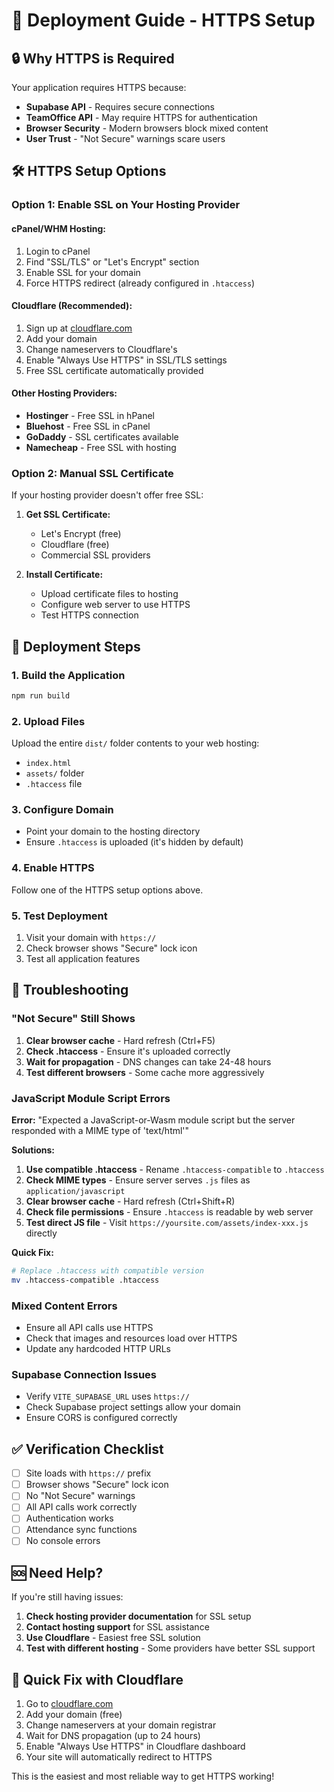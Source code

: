# 🚀 Deployment Guide - HTTPS Setup

## 🔒 Why HTTPS is Required

Your application requires HTTPS because:
- **Supabase API** - Requires secure connections
- **TeamOffice API** - May require HTTPS for authentication
- **Browser Security** - Modern browsers block mixed content
- **User Trust** - "Not Secure" warnings scare users

## 🛠️ HTTPS Setup Options

### Option 1: Enable SSL on Your Hosting Provider

#### **cPanel/WHM Hosting:**
1. Login to cPanel
2. Find "SSL/TLS" or "Let's Encrypt" section
3. Enable SSL for your domain
4. Force HTTPS redirect (already configured in `.htaccess`)

#### **Cloudflare (Recommended):**
1. Sign up at [cloudflare.com](https://cloudflare.com)
2. Add your domain
3. Change nameservers to Cloudflare's
4. Enable "Always Use HTTPS" in SSL/TLS settings
5. Free SSL certificate automatically provided

#### **Other Hosting Providers:**
- **Hostinger** - Free SSL in hPanel
- **Bluehost** - Free SSL in cPanel
- **GoDaddy** - SSL certificates available
- **Namecheap** - Free SSL with hosting

### Option 2: Manual SSL Certificate

If your hosting provider doesn't offer free SSL:

1. **Get SSL Certificate:**
   - Let's Encrypt (free)
   - Cloudflare (free)
   - Commercial SSL providers

2. **Install Certificate:**
   - Upload certificate files to hosting
   - Configure web server to use HTTPS
   - Test HTTPS connection

## 📁 Deployment Steps

### 1. Build the Application
```bash
npm run build
```

### 2. Upload Files
Upload the entire `dist/` folder contents to your web hosting:
- `index.html`
- `assets/` folder
- `.htaccess` file

### 3. Configure Domain
- Point your domain to the hosting directory
- Ensure `.htaccess` is uploaded (it's hidden by default)

### 4. Enable HTTPS
Follow one of the HTTPS setup options above.

### 5. Test Deployment
1. Visit your domain with `https://`
2. Check browser shows "Secure" lock icon
3. Test all application features

## 🔧 Troubleshooting

### "Not Secure" Still Shows
1. **Clear browser cache** - Hard refresh (Ctrl+F5)
2. **Check .htaccess** - Ensure it's uploaded correctly
3. **Wait for propagation** - DNS changes can take 24-48 hours
4. **Test different browsers** - Some cache more aggressively

### JavaScript Module Script Errors
**Error:** "Expected a JavaScript-or-Wasm module script but the server responded with a MIME type of 'text/html'"

**Solutions:**
1. **Use compatible .htaccess** - Rename `.htaccess-compatible` to `.htaccess`
2. **Check MIME types** - Ensure server serves `.js` files as `application/javascript`
3. **Clear browser cache** - Hard refresh (Ctrl+Shift+R)
4. **Check file permissions** - Ensure `.htaccess` is readable by web server
5. **Test direct JS file** - Visit `https://yoursite.com/assets/index-xxx.js` directly

**Quick Fix:**
```bash
# Replace .htaccess with compatible version
mv .htaccess-compatible .htaccess
```

### Mixed Content Errors
- Ensure all API calls use HTTPS
- Check that images and resources load over HTTPS
- Update any hardcoded HTTP URLs

### Supabase Connection Issues
- Verify `VITE_SUPABASE_URL` uses `https://`
- Check Supabase project settings allow your domain
- Ensure CORS is configured correctly

## ✅ Verification Checklist

- [ ] Site loads with `https://` prefix
- [ ] Browser shows "Secure" lock icon
- [ ] No "Not Secure" warnings
- [ ] All API calls work correctly
- [ ] Authentication works
- [ ] Attendance sync functions
- [ ] No console errors

## 🆘 Need Help?

If you're still having issues:

1. **Check hosting provider documentation** for SSL setup
2. **Contact hosting support** for SSL assistance
3. **Use Cloudflare** - Easiest free SSL solution
4. **Test with different hosting** - Some providers have better SSL support

## 🎯 Quick Fix with Cloudflare

1. Go to [cloudflare.com](https://cloudflare.com)
2. Add your domain (free)
3. Change nameservers at your domain registrar
4. Wait for DNS propagation (up to 24 hours)
5. Enable "Always Use HTTPS" in Cloudflare dashboard
6. Your site will automatically redirect to HTTPS

This is the easiest and most reliable way to get HTTPS working!
